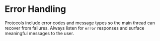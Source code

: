 # Error Handling

Protocols include error codes and message types so the main thread can recover
from failures. Always listen for `error` responses and surface meaningful
messages to the user.
